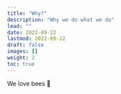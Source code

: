 ```yaml
---
title: "Why?"
description: "Why we do what we do"
lead: ""
date: 2022-09-22
lastmod: 2022-09-22
draft: false
images: []
weight: 2
toc: true
---
```


We love bees 🥰
